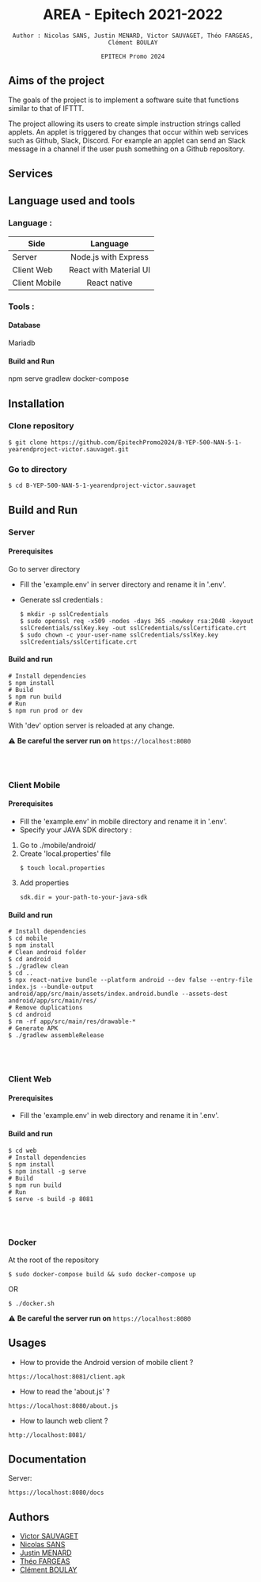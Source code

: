 <div align="center">
    <h1>AREA - Epitech 2021-2022</h1>

    Author : Nicolas SANS, Justin MENARD, Victor SAUVAGET, Théo FARGEAS, Clément BOULAY

    EPITECH Promo 2024
</div>

## Aims of the project

The goals of the project is to implement a software suite that functions similar to that of IFTTT.

The project allowing its users to create simple instruction strings called applets. An applet is triggered by changes that occur within web services such as Github, Slack, Discord. For example an applet can send an Slack message in a channel if the user push something on a Github repository.

## Services


## Language used and tools

### Language :

| Side                  |          Language      |
| --------------------- |:----------------------:|
| Server                | Node.js with Express   |
| Client Web            | React with Material UI |
| Client Mobile         | React native           |

### Tools :

#### Database

Mariadb


#### Build and Run

npm
serve
gradlew
docker-compose

## Installation

### Clone repository

```
$ git clone https://github.com/EpitechPromo2024/B-YEP-500-NAN-5-1-yearendproject-victor.sauvaget.git
```

### Go to directory

```
$ cd B-YEP-500-NAN-5-1-yearendproject-victor.sauvaget
```
## Build and Run

### Server

#### Prerequisites

Go to server directory

- Fill the 'example.env' in server directory and rename it in '.env'.
- Generate ssl credentials :

    ```shell
    $ mkdir -p sslCredentials
    $ sudo openssl req -x509 -nodes -days 365 -newkey rsa:2048 -keyout sslCredentials/sslKey.key -out sslCredentials/sslCertificate.crt
    $ sudo chown -c your-user-name sslCredentials/sslKey.key sslCredentials/sslCertificate.crt
    ```

#### Build and run

```shell
# Install dependencies
$ npm install
# Build
$ npm run build
# Run
$ npm run prod or dev
```

With 'dev' option server is reloaded at any change.

:warning: **Be careful the server run on** ```https://localhost:8080```

<br />
<br />

### Client Mobile

#### Prerequisites

- Fill the 'example.env' in mobile directory and rename it in '.env'.
- Specify your JAVA SDK directory :
1. Go to ./mobile/android/
2. Create 'local.properties' file
    ```shell
    $ touch local.properties
    ```
3. Add properties
    ```shell
    sdk.dir = your-path-to-your-java-sdk
    ```

#### Build and run

```shell
# Install dependencies
$ cd mobile
$ npm install
# Clean android folder
$ cd android
$ ./gradlew clean
$ cd ..
$ npx react-native bundle --platform android --dev false --entry-file index.js --bundle-output android/app/src/main/assets/index.android.bundle --assets-dest android/app/src/main/res/
# Remove duplications
$ cd android
$ rm -rf app/src/main/res/drawable-*
# Generate APK
$ ./gradlew assembleRelease
```
<br />
<br />

### Client Web

#### Prerequisites

- Fill the 'example.env' in web directory and rename it in '.env'.

#### Build and run

```shell
$ cd web
# Install dependencies
$ npm install
$ npm install -g serve
# Build
$ npm run build
# Run
$ serve -s build -p 8081
```

<br />
<br />

### Docker

At the root of the repository

```shell
$ sudo docker-compose build && sudo docker-compose up
```

OR

```shell
$ ./docker.sh
```

:warning: **Be careful the server run on** ```https://localhost:8080```

## Usages

- How to provide the Android version of mobile client ?

```
https://localhost:8081/client.apk
```

- How to read the 'about.js' ?

```
https://localhost:8080/about.js
```

- How to launch web client ?

```
http://localhost:8081/
```

## Documentation

Server:

```
https://localhost:8080/docs
```

## Authors

- [Victor SAUVAGET](https://github.com/VicSAU/)
- [Nicolas SANS](https://github.com/frnikho/)
- [Justin MENARD](https://github.com/JusteUn)
- [Théo FARGEAS](https://github.com/theofrgs)
- [Clément BOULAY](https://github.com/boulayclement)
